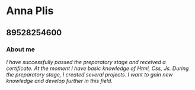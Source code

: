 # Anna Plis
## **89528254600**
### About me
*I have successfully passed the preparatory stage and received a certificate.*
*At the moment I have basic knowledge of Html, Css, Js. During the preparatory stage, I created several projects.*
*I want to gain new knowledge and develop further in this field.*
